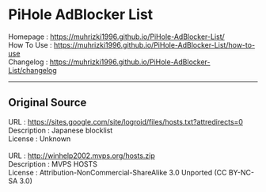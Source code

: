 # PiHole AdBlocker List
Homepage : https://muhrizki1996.github.io/PiHole-AdBlocker-List/<br>
How To Use : https://muhrizki1996.github.io/PiHole-AdBlocker-List/how-to-use<br>
Changelog : https://muhrizki1996.github.io/PiHole-AdBlocker-List/changelog

--------------------------------------------------------------------------------------------

## Original Source
URL : https://sites.google.com/site/logroid/files/hosts.txt?attredirects=0<br>
Description : Japanese blocklist<br>
License : Unknown<br><br>
URL : http://winhelp2002.mvps.org/hosts.zip<br>
Description : MVPS HOSTS<br>
License : Attribution-NonCommercial-ShareAlike 3.0 Unported (CC BY-NC-SA 3.0)<br><br>